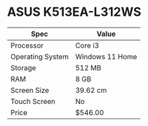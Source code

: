 # ASUS K513EA-L312WS

| Spec | Value |
|---|---|
| Processor | Core i3 |
| Operating System | Windows 11 Home |
| Storage | 512 MB |
| RAM | 8 GB |
| Screen Size | 39.62 cm |
| Touch Screen | No |
| Price | $546.00 |
